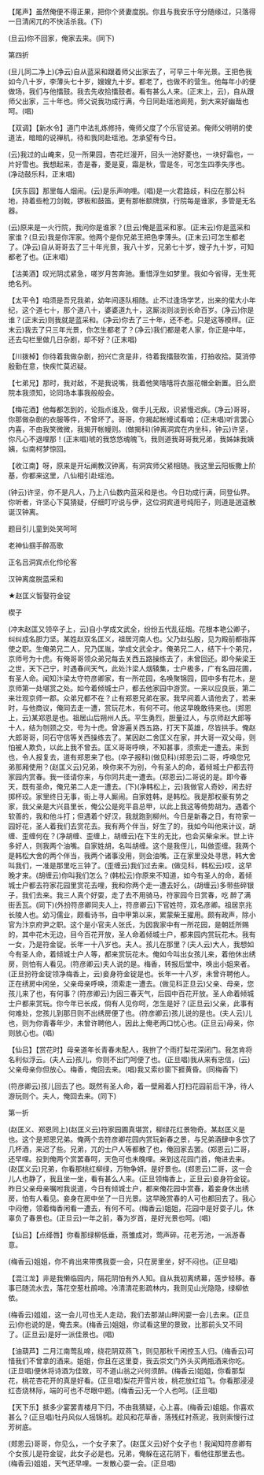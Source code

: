 <!-- { "loadSidebar": true } -->
【尾声】虽然俺便不得正果，把你个贤妻度脱。你且与我安乐守分随缘过，只落得一日清闲兀的不快活杀我。(下)

(旦云)你不回家，俺家去来。(同下)

第四折

(旦儿同二净上)(净云)自从蓝采和跟着师父出家去了，可早三十年光景。王把色我如今八十岁，李薄头七十岁，嫂嫂九十岁。都老了，也做不的营生。他每年小的便做场，我们与他擂鼓。我去先收拾擂鼓者。看有甚么人来。(正末上，云)，自从跟师父出家，三十年也。师父说我功成行满，今日同赴瑶池阆苑，到大来好幽哉也呵。(唱)

【双调】【新水令】道门中法礼炼修持，俺师父度了个乐官徒弟。俺师父明明的使道法，暗暗的说禅机，待和我同赴瑶池。怎承望有今日。

(云)我过的山崦来，见一所果园，杏花烂漫开，回头一池好菱也，一块好霜也，一片好雪也。我想起来，杏是春，菱是夏，霜是秋，雪是冬，可怎生四季失序也。(净动鼓乐科，正末唱)

【庆东园】那里每人烟闹。(云)是乐声响哩。(唱)是一火君路歧，料应在那公科地，持着些枪刀剑戟，锣板和鼓笛。更有那帐额牌旗，行院每是谁家，多管是无名器。

(云)原来是一火行院，我问你是谁家？(旦云)俺是蓝采和家。(正末云)你是蓝采和家谁？(旦云)我是你浑家。他两个是你兄弟王把色李薄头。(正末云)可怎生都老了。(净云)自从哥哥去了三十年光景，我八十岁，兄弟七十岁，嫂子九十岁，可知都老了也。(正末唱)

【沽美酒】叹光阴忒紧急，嗟岁月苦奔驰。重惜浮生如梦里。我如今省得，无生死绝名列。

【太平令】咱须是吾兄我弟，幼年间逐队相随。止不过逢场学艺，出来的偌大小年纪，这个道七十，那个道八十，婆婆道九十，这厮淡则淡到长命百岁。(净云)你是谁？(正末云)则我就是蓝采和。(净云)你去了三十年，还不老。只是这等模样。(正末云)我去了只三年光景，你怎生都老了？(净云)我们都是老人家，你正是中年，还去勾栏里做几日杂剧，却不好？(正末唱)

【川拨棹】你待着我做杂剧，扮兴亡贪是非，待着我擂鼓吹笛，打拍收拾。莫消停殷勤在意，快疾忙莫迟疑。

【七弟兄】那时，我对敌，不是我说嘴，我着他笑嘻嘻将衣服花帽全新置。旧么麽院本我须知，论同场本事我般般会。

【梅花酒】他每都怎到的，论指点谁及，做手儿无敌，识紧慢迟疾。(净云)哥哥，你那做杂剧的衣服等件，不曾坏了。哥哥，你揭起帐幔试看咱；(正末唱)听言罢心内喜，不由我笑微微，我揭开帐幔则。(做揭科)(钟离洞宾在内坐科，钟云)许坚，你凡心不退哩那！(正末唱)唬的我悠悠魂魄飞，我则道我哥哥我兄弟，我姊妹我姨姨，似南柯梦惊回。

【收江南】呀，原来是开坛阐教汉钟离，有洞宾师父紧相随。我这里云阳板撒上阶基，你都来这里，八仙相引赴瑶池。

(钟云)许坚，你不是凡人，乃上八仙数内蓝采和是也。今日功成行满，同登仙界。你听者，许坚心下莫猜疑，仔细叮咛说与伊，这位洞宾道号纯阳子，则道是逍遥散诞汉钟离。

题目引儿童到处笑呵呵

老神仙掴手醉高歌

正名吕洞宾点化伶伦客

汉钟离度脱蓝采和
　

★赵匡义智娶符金锭

楔子

(冲末赵匡又领卒子上，云)自小学成文武全，纷纷五代乱征烟。花根本艳公卿子，纠纠成名胆力坚。某姓赵双名匡义，祖居河南人也。父乃赵弘殷，见为殿前都指挥使之职。生俺弟兄二人，兄乃匡胤，学成文武全才。俺弟兄二人，结下十个弟兄，京师号为十虎。有俺哥哥领众弟兄每去关西五路操练去了，未曾回还。即今柴梁王之世，天下己宁，时遇春间天气，此处汴梁人烟辏集，士户极多，广有名园花圃，有圣人命。闻知汴梁太守符彦卿家，有一所花园，名唤聚锦园，园中多有花木，是京师第一处堪赏之处。如今着倾城士户，都去他家园中游赏。一来以应良辰，第二来壮观京师一郡。众弟兄都不在？止有郑恩兄弟在家。我早间着人请他去了，若来时，与他商议，俺同去走一遭，赏玩花木，有何不可。他这早晚敢待来也。(郑恩上，云)某郑恩是也。祖居山后朔州人氏。平生勇烈，胆量过人，与京师赵大郎等十人，结为刎颈之交，号为十虎。曾游遍关西五路，打天下英雄，尽皆拱手。俺赵大郎哥哥，同石守信等关西操练去了。某因赵二舍匡义在家，并大哥一双父母，则怕被人欺负，以此上我不曾去。匡义哥哥呼唤，不知甚事，须索走一遭去。来到也，令人报复去，道有郑恩来了也。(卒子报科)(做见科)(郑恩云)二哥，呼唤您兄弟那厢使用？(赵匡义云)兄弟，唤你来不为别，今有圣人的命，着倾城士户都去符家园内赏春。我一径请你来，与你同共走一遭去。(郑恩云)二哥说的是。即今春天，既有圣命，俺兄弟二人走一遭去。(下)(净韩松上，云)我做官人奇妙，闲去好掷杯珓。家里终日无事，街上寻人厮闹。自家姓韩，是韩松。我是那权豪有势之家，我父亲是大兴县里长，俺公公是宛平县总甲，以此上我这等倚势胡为。遇着个软善的，我和他斗打；但遇着个好汉，我就跑到柳州。今日是新春之日，有符家一园好花，圣人着我们去赏花去。我有两个伴当，好生了的，我如今叫他来计议，胡缠、歪缠何在？(净胡缠、歪缠上，胡缠云)在下生的无比，也会买柴籴米。世上许多好人，则我两个油嘴。自家姓胡，名叫胡缠。这个是我侄儿，叫做歪缠。我两个是韩松大舍的两个伴当，我两个诸事没用，则会油嘴。正在家里没处寻思，韩大舍叫我们，一准是那里吃三钟了。(歪缠云)我们过去来。(做见科，韩松云)哎，这早晚才来。(胡缠云)你叫我们怎么？(韩松云)你原来不知道，如今有圣人的命，着倾城士户都去符家花园里赏花去哩，我和你两个走一遭去好么，(胡缠云)多带些碎银子，我们去来。我三人真个好耍，走了去不用骑马，符家园今日赏春，吃
醉了满街丢瓦。(同下)(外扮符彦卿同夫人上，符彦卿云)下官姓符，双名彦卿。祖居京兆长陵人也。幼习儒业，颇看诗书，自中甲第以来，累蒙柴王擢用。颇有政声，除小官为汴京府尹之职。这个是小官夫人张氏，为因我家中有一所花园，是朝廷所赐的，其中花木无边，目今百花开放，圣人命着倾城士户，都来园内赏玩花木。我有一女，乃是符金锭。长年一十八岁也。夫人。孩儿在那里？(夫人云)大人，我想如今有圣人命，着倾城士户人等，都来赏玩花木。俺如今叫出女孩儿来，着他休出绣房，则怕有人看见。(符彦卿云)夫人说的是。梅香，转报后堂中，唤出小姐来者。(正旦扮符金锭领净梅香上，云)妾身符金锭是也。长年一十八岁，未曾许聘他人。正在绣房中闲坐，父亲母亲呼唤，须索走一遭去。(做见科正旦云)父亲、母亲，您孩儿来了也，有何事？(符彦卿云)为因三春天气，后园中百花开放。圣人命着倾城士户都来赏玩。你今年已长成，倘有人见你呵，怎生是好？(正旦云)父亲，此事有何难处，您孩儿到那日则不出绣房便了也。(符彦卿云)孩儿说的是也。(夫人云)儿也，则为你青春年少，未曾许聘他人，因此上俺老两口忧心也。(正旦云)母亲，你则放心也。(唱)

【仙吕】【赏花时】母亲道年长青春未配人，我拚了个雨打梨花深闭门。我怎肯将名利似浮云。(夫人云)孩儿，你则不出门呵便了也。(正旦唱)我从来有忠信，(云)父亲母亲你但放心。梅香，俺回去来。(唱)我又索纱窗下捱黄昏。(同梅香下)

(符彦卿云)孩儿回去了也。既然有圣人命，着一壁厢着人打扫花园前后干净，待人游玩则个。夫人，俺回去来。(同下)

第一折

(赵匡义、郑恩同上)(赵匡义云)符家园圃真堪赏，柳绿花红景物奇。某赵匡义是也。这个是郑恩兄弟。俺两个去符彦卿花园内赏玩新春之景，与兄弟酒肆中多饮了几杯酒，来迟了些。兄弟，兀的士户人等都散了也，俺回家去罢。(郑恩云)二哥，还早哩。投到俺两个赏罢春呵，天色可也未晚哩。来到这花园门首，俺进去来。(赵匡义云)兄弟，你看那桃红柳绿，万物争妍。是好景也。(郑恩云)二哥，这一会儿人也静了，我且坐一坐，看有甚么人来。(正旦领梅香上，正旦云)妾身符金锭。昨日父亲母亲嘱咐我说道，今日有倾城士户，都来俺花园中赏春，着妾身休出绣房，怕有人看见。妾身在房中坐了一日光景。这早晚赏春的人可也都回去了。我心中闷倦，领着梅香闲看一遭去，有何不可。(梅香云)姐姐，花园中是好耍子儿，休辜负了春景也。(正旦云)一年之前，春为岁首，是好光景也呵。(唱)

【仙吕】【点绛唇】你看那绿柳低垂，燕雏成对，莺声碎。花老芳池，一派游春意。

(梅香云)姐姐，你不肯出来带携我耍一会，只在房里坐，好不闷也。(正旦唱)

【混江龙】非是我懒临园内，隔花阴怕有外人知。自从我初离绣幕，莲步轻移。春事已随流水去，落花空惹杜鹃啼。冷清清花影疏林内，我则见山光隐隐，绿柳依依。

(梅香云)姐姐，这一会儿可也无人走动，我们去那湖山畔闲耍一会儿去来。(正旦云)你也说的是，俺去来。(梅香云)姐姐，你试看这里的景致，比那前头又不同了。(正旦云)是好一派佳景也。(唱)

【油葫芦】二月江南莺乱啼，绕花阴双燕飞，则见那秋千闲控玉人归。(梅香云)可惜我们不曾拿的酒来。姐姐，你且在这里耍，我去崇文门外头买两瓶酒来你吃。(正旦唱)便休将诗酒为佳致，可不道山翁之兴何须醉。(梅香云)姐姐，你看那梨花，桃花杏花开的真是好看。(正旦唱)梨花开雪片妆，桃花放红焰飞。你看那浸浸红杏烧林际，端的可也不尽眼中题。(梅香云)无一个人也呵。(正旦唱)

【天下乐】抵多少宴罢青楼月下归，不由我猜疑，心上喜。(梅香云)姐姐。你喜欢甚么？(正旦唱)牡丹风似人摇锦机。趁风和花草香，落残红衬燕泥，我则索慢行过芳树底。

(郑恩云)哥哥，你见么，一个女子来了。(赵匡义云)好个女子也！我闻知符彦卿有个女孩儿是符金锭，此女子必是也。兄弟，俺躲在这花阴下，看他往那里去也。(梅香云)姐姐，天气还早哩。一发散心耍一会。(正旦唱)

